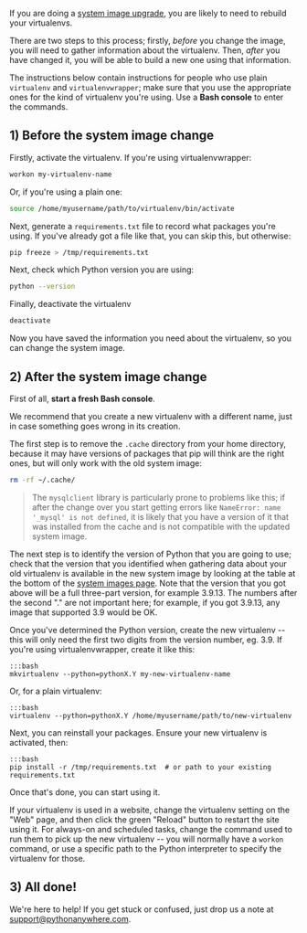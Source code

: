<!--
.. title: Rebuilding a Virtualenv
.. slug: RebuildingVirtualenvs
.. date: 2015-05-13 14:35:28 UTC+01:00
.. tags:
.. category:
.. link:
.. description:
.. type: text
-->

If you are doing a [system image upgrade](/pages/ChangingSystemImage), you are
likely to need to rebuild your virtualenvs.

There are two steps to this process; firstly, *before* you change the image, you
will need to gather information about the virtualenv.  Then, *after* you have
changed it, you will be able to build a new one using that information.

The instructions below contain instructions for people who use plain
`virtualenv` and `virtualenvwrapper`; make sure that you use the appropriate ones
for the kind of virtualenv you're using.  Use a **Bash console** to enter the
commands.

## 1) Before the system image change

Firstly, activate the virtualenv.  If you're using virtualenvwrapper:

```bash
workon my-virtualenv-name
```

Or, if you're using a plain one:

```bash
source /home/myusername/path/to/virtualenv/bin/activate
```

Next, generate a `requirements.txt` file to record what packages you're using.
If you've already got a file like that, you can skip this, but otherwise:

```bash
pip freeze > /tmp/requirements.txt
```

Next, check which Python version you are using:

```bash
python --version
```

Finally, deactivate the virtualenv

```bash
deactivate
```

Now you have saved the information you need about the virtualenv, so you can
change the system image.


## 2) After the system image change

First of all, **start a fresh Bash console**.

We recommend that you create a new virtualenv with a different name, just in
case something goes wrong in its creation.

The first step is to remove the `.cache` directory from your home directory,
because it may have versions of packages that pip will think are the right ones,
but will only work with the old system image:

```bash
rm -rf ~/.cache/
```

> The `mysqlclient` library is particularly prone to problems like this; if
> after the change over you start getting errors like
> `NameError: name '_mysql' is not defined`, it is likely that you
> have a version of it that was installed from the cache
> and is not compatible with the updated system image.

The next step is to identify the version of Python that you are going to use; check
that the version that you identified when gathering data about your old virtualenv
is available in the new system image by looking at the table at the bottom of the
[system images page](/pages/ChangingSystemImage).  Note that the version that you
got above will be a full three-part version, for example 3.9.13.  The numbers after the second "."
are not important here; for example, if you got 3.9.13, any image that supported 3.9 would be OK.

Once you've determined the Python version, create the new virtualenv -- this will
only need the first two digits from the version number, eg. 3.9.  If you're using
virtualenvwrapper, create it like this:

    :::bash
    mkvirtualenv --python=pythonX.Y my-new-virtualenv-name

Or, for a plain virtualenv:

    :::bash
    virtualenv --python=pythonX.Y /home/myusername/path/to/new-virtualenv

Next, you can reinstall your packages.  Ensure your new virtualenv is activated, then:

    :::bash
    pip install -r /tmp/requirements.txt  # or path to your existing requirements.txt

Once that's done, you can start using it.

If your virtualenv is used in a website, change the virtualenv setting on the "Web"
page, and then click the green "Reload" button to restart the site using it.
For always-on and scheduled tasks, change the command used to run them to pick up the new virtualenv
-- you will normally have a `workon` command, or use a specific path to the Python
interpreter to specify the virtualenv for those.


## 3) All done!

We're here to help! If you get stuck or confused, just drop us a note at
[support@pythonanywhere.com](mailto:support@pythonanywhere.com).
